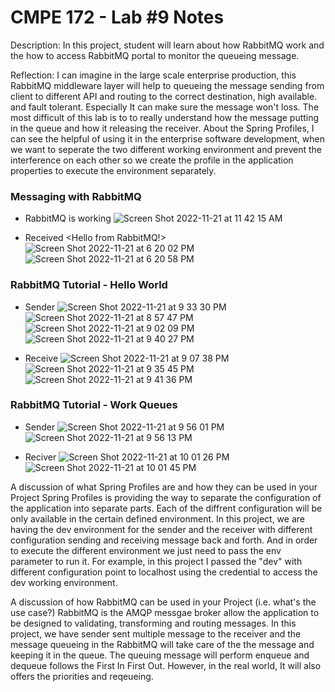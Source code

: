 # CMPE 172 - Lab #9 Notes


Description: In this project, student will learn about how RabbitMQ work and the how to access RabbitMQ portal to monitor the queueing message. 

Reflection: I can imagine in the large scale enterprise production, this RabbitMQ middleware layer will help to queueing the message sending from client to different API and routing to the correct destination, high available. and fault tolerant. Especially It can make sure the message won't loss. The most difficult of this lab is to to really understand how the message putting in the queue and how it releasing the receiver. About the Spring Profiles, I can see the helpful of using it in the enterprise software development, when we want to seperate the two different working environment and prevent the interference on each other so we create the profile in the application properties to execute the environment separately. 



### Messaging with RabbitMQ
- RabbitMQ is working
![Screen Shot 2022-11-21 at 11 42 15 AM](https://user-images.githubusercontent.com/48584294/203144443-b48da1ee-5e23-4f1a-bc47-662b1c02db74.png)

- Received <Hello from RabbitMQ!>
![Screen Shot 2022-11-21 at 6 20 02 PM](https://user-images.githubusercontent.com/48584294/203201367-519bf5c5-f257-4e9a-846e-1b5a59c2c027.png)
![Screen Shot 2022-11-21 at 6 20 58 PM](https://user-images.githubusercontent.com/48584294/203201485-d15bc056-c1a0-4cd8-9e33-ded5f65ba976.png)


### RabbitMQ Tutorial - Hello World
- Sender
![Screen Shot 2022-11-21 at 9 33 30 PM](https://user-images.githubusercontent.com/48584294/203231976-cee0b96d-66d0-40d7-8f15-b07acb73fd5c.png)
![Screen Shot 2022-11-21 at 8 57 47 PM](https://user-images.githubusercontent.com/48584294/203225360-2a0ff25d-7019-4dc7-ba6b-1a68989016f5.png)
![Screen Shot 2022-11-21 at 9 02 09 PM](https://user-images.githubusercontent.com/48584294/203225967-b25e390a-9005-4f5e-b86a-f2f7174cf9de.png)
![Screen Shot 2022-11-21 at 9 40 27 PM](https://user-images.githubusercontent.com/48584294/203233736-fef84128-8062-45eb-b189-a9cb71618885.png)


- Receive
![Screen Shot 2022-11-21 at 9 07 38 PM](https://user-images.githubusercontent.com/48584294/203226645-806f28c4-4723-4582-92e7-d0e2182c062b.png)
![Screen Shot 2022-11-21 at 9 35 45 PM](https://user-images.githubusercontent.com/48584294/203232743-4cb152da-7627-445d-9fc8-c65229a3edca.png)
![Screen Shot 2022-11-21 at 9 41 36 PM](https://user-images.githubusercontent.com/48584294/203233900-bf593bea-8ab2-4f5e-bb52-ec14433c492b.png)


### RabbitMQ Tutorial - Work Queues
- Sender
![Screen Shot 2022-11-21 at 9 56 01 PM](https://user-images.githubusercontent.com/48584294/203236041-69194f31-72c5-44d6-b765-4a34091fd582.png)
![Screen Shot 2022-11-21 at 9 56 13 PM](https://user-images.githubusercontent.com/48584294/203236071-ab24f652-8fef-4fe4-9f08-605013c94693.png)

- Reciver
![Screen Shot 2022-11-21 at 10 01 26 PM](https://user-images.githubusercontent.com/48584294/203236841-f91d7ce0-459b-4c71-ba02-1472cdb669a0.png)
![Screen Shot 2022-11-21 at 10 01 45 PM](https://user-images.githubusercontent.com/48584294/203236879-e1b26bcc-74c6-4b31-b834-3bcc8ae87592.png)

A discussion of what Spring Profiles are and how they can be used in your Project
Spring Profiles is providing the way to separate the configuration of the application into separate parts. Each of the diffrent configuration will be only available in the certain defined environment. In this project, we are having the dev environment for the sender and the receiver with different configuration sending and receiving message back and forth. And in order to execute the different environment we just need to pass the env parameter to run it. For example, in this project I passed the "dev" with different configuration point to localhost using the credential to access the dev working environment. 

A discussion of how RabbitMQ can be used in your Project (i.e. what's the use case?)
RabbitMQ is the AMQP messgae broker allow the application to be designed to validating, transforming and routing messages. In this project, we have sender sent multiple message to the receiver and the message queueing in the RabbitMQ will take care of the the message and keeping it in the queue. The queuing message will perform enqueue and dequeue follows the First In First Out. However, in the real world, It will also offers the priorities and reqeueing. 
















